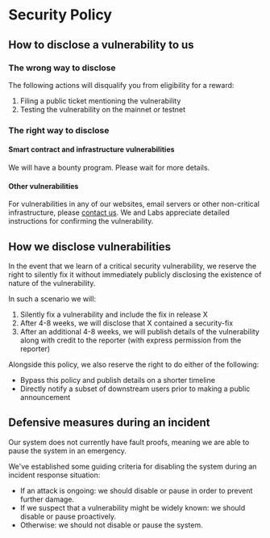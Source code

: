 # Security Policy

## How to disclose a vulnerability to us

### The wrong way to disclose
The following actions will disqualify you from eligibility for a reward:
1. Filing a public ticket mentioning the vulnerability
2. Testing the vulnerability on the mainnet or testnet

### The right way to disclose

#### Smart contract and infrastructure vulnerabilities
We will have a bounty program. Please wait for more details.

#### Other vulnerabilities
For vulnerabilities in any of our websites, email servers or other non-critical infrastructure, please [contact us](https://t.me/LinkTo_Global_Community). We and Labs appreciate detailed instructions for confirming the vulnerability.

## How we disclose vulnerabilities
In the event that we learn of a critical security vulnerability, we reserve the right to silently fix it without immediately publicly disclosing the existence of nature of the vulnerability.

In such a scenario we will:
1. Silently fix a vulnerability and include the fix in release X
2. After 4-8 weeks, we will disclose that X contained a security-fix
3. After an additional 4-8 weeks, we will publish details of the vulnerability along with credit to the reporter (with express permission from the reporter)

Alongside this policy, we also reserve the right to do either of the following:
- Bypass this policy and publish details on a shorter timeline
- Directly notify a subset of downstream users prior to making a public announcement

## Defensive measures during an incident
Our system does not currently have fault proofs, meaning we are able to pause the system in an emergency.

We've established some guiding criteria for disabling the system during an incident response situation:
- If an attack is ongoing: we should disable or pause in order to prevent further damage.
- If we suspect that a vulnerability might be widely known: we should disable or pause proactively.
- Otherwise: we should not disable or pause the system.
